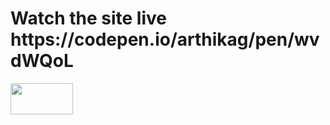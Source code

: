 <h1>Watch the site live<br>
https://codepen.io/arthikag/pen/wvdWQoL</h1>
<img height=50px width=100px src="https://i.pinimg.com/originals/5e/e4/4d/5ee44daed95a11400250d1aefc75f5d6.gif">
